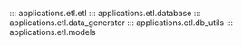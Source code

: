 ::: applications.etl.etl
::: applications.etl.database
::: applications.etl.data_generator
::: applications.etl.db_utils
::: applications.etl.models